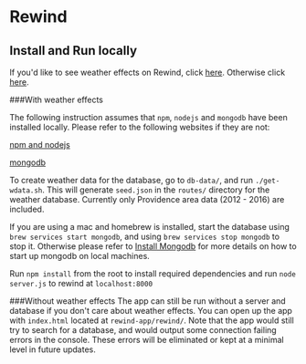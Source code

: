 # Rewind

## Install and Run locally

If you'd like to see weather effects on Rewind, click [here](#with-weather-effects). Otherwise click [here](#without-weather-effects).

###With weather effects

The following instruction assumes that ```npm```, ```nodejs``` and ```mongodb``` have been installed locally. Please refer to the following websites if they are not:

[npm and nodejs](https://nodejs.org/en/download/package-manager/)

[mongodb](https://docs.mongodb.com/manual/administration/install-community/)

To create weather data for the database, go to ```db-data/```, and run ```./get-wdata.sh```. This will generate ```seed.json``` in the ```routes/``` directory for the weather database. Currently only Providence area data (2012 - 2016) are included.

If you are using a mac and homebrew is installed, start the database using ```brew services start mongodb```, and using ```brew services stop mongodb``` to stop it. 
Otherwise please refer to [Install Mongodb](https://docs.mongodb.com/manual/administration/install-community/) for more details on how to start up mongodb on local machines.


Run ```npm install``` from the root to install required dependencies and run ```node server.js``` to rewind at ```localhost:8000```


###Without weather effects
The app can still be run without a server and database if you don't care about weather effects. You can open up the app with ```index.html``` located at ```rewind-app/rewind/```. Note that the app would still try to search for a database, and would output some connection failing errors in the console. These errors will be eliminated or kept at a minimal level in future updates.

